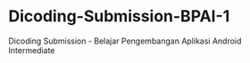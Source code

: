 # Dicoding-Submission-BPAI-1
 Dicoding Submission - Belajar Pengembangan Aplikasi Android Intermediate
